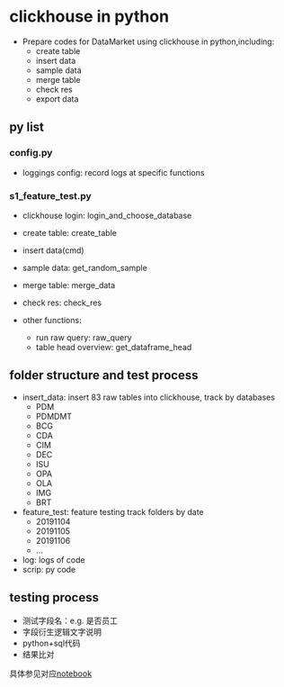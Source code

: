 # clickhouse in python
- Prepare codes for DataMarket using clickhouse in python,including:
    - create table
    - insert data
    - sample data
    - merge table
    - check res
    - export data


## py list

### config.py
- loggings config: record logs at specific functions


### s1\_feature\_test.py
- clickhouse login: login_and_choose_database
- create table: create_table
- insert data(cmd)
- sample data: get_random_sample
- merge table: merge_data
- check res: check_res

- other functions:
    - run raw query: raw_query
    - table head overview: get_dataframe_head
    
    
## folder structure and test process
- insert_data: insert 83 raw tables into clickhouse, track by databases
    - PDM
    - PDMDMT
    - BCG
    - CDA
    - CIM
    - DEC
    - ISU
    - OPA
    - OLA
    - IMG
    - BRT
- feature_test: feature testing track folders by date
    - 20191104
    - 20191105
    - 20191106
    - ...
- log: logs of code
- scrip: py code
    
## testing process
- 测试字段名：e.g. 是否员工
- 字段衍生逻辑文字说明
- python+sql代码
- 结果比对


具体参见对应[notebook](https://git.creditx.com/wangxm/clickhouse_python/blob/master/test_sample/02_feature_test.ipynb)

